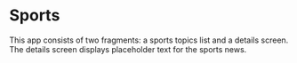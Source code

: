 # Sports
This app consists of two fragments: a sports topics list and a details screen. The details screen displays placeholder text for the sports news.

